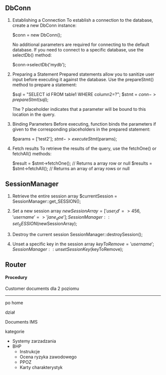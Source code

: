 ## DbConn

1. Establishing a Connection
   To establish a connection to the database, create a new DbConn instance:

   $conn = new DbConn();

   No additional parameters are required for connecting to the default database. If you need to connect to a specific database, use the selectDb() method:

   $conn->selectDb('mydb');

2. Preparing a Statement
   Prepared statements allow you to sanitize user input before executing it against the database. Use the prepareStmt() method to prepare a statement:

   $sql = "SELECT id FROM table1 WHERE column2=?";
   $stmt = $conn->prepareStmt($sql);

   The ? placeholder indicates that a parameter will be bound to this location in the query.

3. Binding Parameters
   Before executing, function binds the parameters if given to the corresponding placeholders in the prepared statement:

   $params = ['test2'];
   $stmt->executeStmt($params);

4. Fetch results
   To retrieve the results of the query, use the fetchOne() or fetchAll() methods:

   $result = $stmt->fetchOne(); // Returns a array row or null
   $results = $stmt->fetchAll(); // Returns an array of array rows or null

## SessionManager

1. Retrieve the entire session array
   $currentSession = SessionManager::get_SESSION();

2. Set a new session array
   $newSessionArray = ['user_id' => 456, 'username' => 'jane_doe'];
SessionManager::set_SESSION($newSessionArray);

3. Destroy the current session
   SessionManager::destroySession();

4. Unset a specific key in the session array
   $keyToRemove = 'username';
SessionManager::unsetSessionKey($keyToRemove);

## Router

#### Procedury

Customer documents
dla 2 poziomu

---

po home

dział

Documents IMS

kategorie

- Systemy zarzadzania
- BHP
  - Instrukcje
  - Ocena ryzyka zawodowego
  - PPOZ
  - Karty charakterystyk
